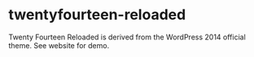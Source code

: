 twentyfourteen-reloaded
=======================

Twenty Fourteen Reloaded is derived from the WordPress 2014 official theme. See website for demo.
